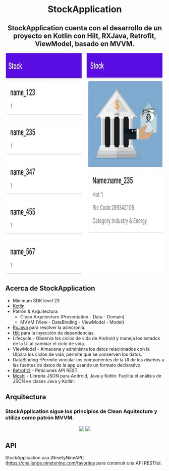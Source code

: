 <h1 align="center">StockApplication</h1>
<h2 align="center"> StockApplication cuenta con el desarrollo de un proyecto en Kotlin con Hilt, RXJava, Retrofit, ViewModel, basado en MVVM. </h2>
<p align="center">
<img src="/assets/image.jpg" width="800" height="700"/>


## Acerca de StockApplication
- Minimum SDK level 23
- [Kotlin](https://kotlinlang.org/) 
- Patrón & Arquitectura:
  - Clean Arquitecture (Presentation - Data - Domain)
  - MVVM (View - DataBinding - ViewModel - Model)
- [RxJava](https://github.com/ReactiveX/RxJava) para resolver la asincronía.
- [Hilt](https://dagger.dev/hilt/) para la inyección de dependencias.
- Lifecycle - Observa los ciclos de vida de Android y maneja los estados de la UI al cambiar el ciclo de vida.
- ViewModel - Almacena y administra los datos relacionados con la UIpara los ciclos de vida, permite que se conserven los datos.
 - DataBinding -Permite vincular los componentes de la UI de los diseños a las fuentes de datos de la app usando un formato declarativo.
- [Retrofit2](https://github.com/square/retrofit) - Peticiones API REST.
- [Moshi](https://github.com/square/moshi/) -  Librería JSON para Android, Java y Kotlin. Facilita el análisis de JSON en clases Java y Kotlin:


## Arquitectura
<h3>StockApplication sigue los principios de Clean Aquitecture y utiliza como patrón MVVM.
<p>
<p>
<p align="center">
<img src="https://devexperto.com/wp-content/uploads/2018/10/clean-architecture-own-layers.png"
width="30.1%/>

<p align="center">
<img src="https://betabeers.com/static/uploads/blog/20190208_image_2.png"
width="34.9%"/>

</p>


## API

StockApplication usa [NinetyNineAPI](https://challenge.ninetynine.com/favorites para construir una API RESTful.<br>


